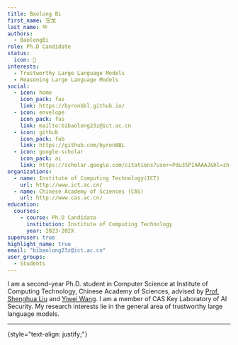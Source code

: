 ```yaml
---
title: Baolong Bi
first_name: 宝龙
last_name: 毕
authors:
  - BaolongBi
role: Ph.D Candidate
status:
  icon: 🔬
interests:
  - Trustworthy Large Language Models
  - Reasoning Large Language Models
social:
  - icon: home
    icon_pack: fas
    link: https://byronbbl.github.io/
  - icon: envelope
    icon_pack: fas
    link: mailto:bibaolong23z@ict.ac.cn
  - icon: github
    icon_pack: fab
    link: https://github.com/byronBBL
  - icon: google-scholar
    icon_pack: ai
    link: https://scholar.google.com/citations?user=Pdu35PIAAAAJ&hl=zh-CN
organizations:
  - name: Institute of Computing Technology(ICT)
    url: http://www.ict.ac.cn/
  - name: Chinese Academy of Sciences (CAS)
    url: http://www.cas.ac.cn/
education:
  courses:
    - course: Ph.D Candidate
      institution: Institute of Computing Technology
      year: 2023-202X
superuser: true
highlight_name: true
email: "bibaolong23z@ict.ac.cn"
user_groups:
  - Students
---
```


I am a second-year Ph.D. student in Computer Science at Institute of Computing Technology, Chinese Academy of Sciences, advised by [Prof. Shenghua Liu](https://shenghua-liu.github.io/) and [Yiwei Wang](https://wangywust.github.io/). I am a member of CAS Key Laboratory of AI Security. My research interests lie in the general area of trustworthy large language models.

***

{style="text-align: justify;"}